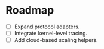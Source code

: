 # Roadmap

- [ ] Expand protocol adapters.
- [ ] Integrate kernel-level tracing.
- [ ] Add cloud-based scaling helpers.
